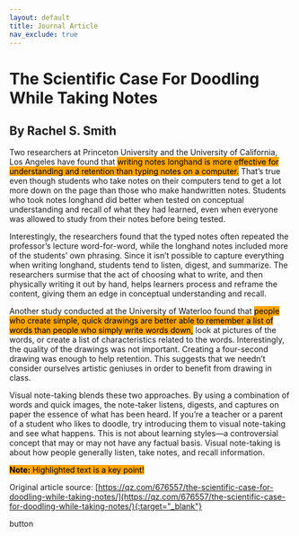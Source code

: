 ```yaml
---
layout: default
title: Journal Article
nav_exclude: true
---
```


# The Scientific Case For Doodling While Taking Notes
## By Rachel S. Smith

Two researchers at Princeton University and the University of California, Los Angeles have found that <mark style="background-color:orange;">writing notes longhand is more effective for understanding and retention than typing notes on a computer.</mark> That’s true even though students who take notes on their computers tend to get a lot more down on the page than those who make handwritten notes. Students who took notes longhand did better when tested on conceptual understanding and recall of what they had learned, even when everyone was allowed to study from their notes before being tested.

Interestingly, the researchers found that the typed notes often repeated the professor’s lecture word-for-word, while the longhand notes included more of the students’ own phrasing. Since it isn’t possible to capture everything when writing longhand, students tend to listen, digest, and summarize. The researchers surmise that the act of choosing what to write, and then physically writing it out by hand, helps learners process and reframe the content, giving them an edge in conceptual understanding and recall.

Another study conducted at the University of Waterloo found that <mark style="background-color:orange;">people who create simple, quick drawings are better able to remember a list of words than people who simply write words down,</mark> look at pictures of the words, or create a list of characteristics related to the words. Interestingly, the quality of the drawings was not important. Creating a four-second drawing was enough to help retention. This suggests that we needn’t consider ourselves artistic geniuses in order to benefit from drawing in class.

Visual note-taking blends these two approaches. By using a combination of words and quick images, the note-taker listens, digests, and captures on paper the essence of what has been heard. If you’re a teacher or a parent of a student who likes to doodle, try introducing them to visual note-taking and see what happens. This is not about learning styles—a controversial concept that may or may not have any factual basis. Visual note-taking is about how people generally listen, take notes, and recall information.

<mark style="background-color:orange;"><b>Note:</b> Highlighted text is a key point!</mark>

Original article source: [https://qz.com/676557/the-scientific-case-for-doodling-while-taking-notes/](https://qz.com/676557/the-scientific-case-for-doodling-while-taking-notes/){:target="_blank"}

button

